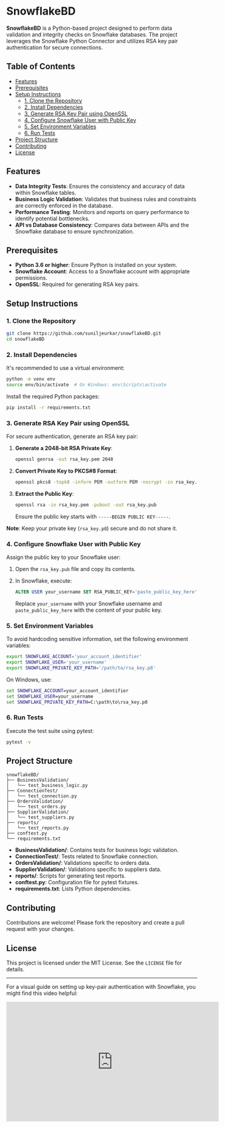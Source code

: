 # SnowflakeBD

**SnowflakeBD** is a Python-based project designed to perform data validation and integrity checks on Snowflake databases. The project leverages the Snowflake Python Connector and utilizes RSA key pair authentication for secure connections.

## Table of Contents

- [Features](#features)
- [Prerequisites](#prerequisites)
- [Setup Instructions](#setup-instructions)
  - [1. Clone the Repository](#1-clone-the-repository)
  - [2. Install Dependencies](#2-install-dependencies)
  - [3. Generate RSA Key Pair using OpenSSL](#3-generate-rsa-key-pair-using-openssl)
  - [4. Configure Snowflake User with Public Key](#4-configure-snowflake-user-with-public-key)
  - [5. Set Environment Variables](#5-set-environment-variables)
  - [6. Run Tests](#6-run-tests)
- [Project Structure](#project-structure)
- [Contributing](#contributing)
- [License](#license)

## Features

- **Data Integrity Tests**: Ensures the consistency and accuracy of data within Snowflake tables.
- **Business Logic Validation**: Validates that business rules and constraints are correctly enforced in the database.
- **Performance Testing**: Monitors and reports on query performance to identify potential bottlenecks.
- **API vs Database Consistency**: Compares data between APIs and the Snowflake database to ensure synchronization.

## Prerequisites

- **Python 3.6 or higher**: Ensure Python is installed on your system.
- **Snowflake Account**: Access to a Snowflake account with appropriate permissions.
- **OpenSSL**: Required for generating RSA key pairs.

## Setup Instructions

### 1. Clone the Repository

```bash
git clone https://github.com/suniljeurkar/snowflakeBD.git
cd snowflakeBD
```

### 2. Install Dependencies

It's recommended to use a virtual environment:

```bash
python -m venv env
source env/bin/activate  # On Windows: env\Scripts\activate
```

Install the required Python packages:

```bash
pip install -r requirements.txt
```

### 3. Generate RSA Key Pair using OpenSSL

For secure authentication, generate an RSA key pair:

1. **Generate a 2048-bit RSA Private Key**:

   ```bash
   openssl genrsa -out rsa_key.pem 2048
   ```

2. **Convert Private Key to PKCS#8 Format**:

   ```bash
   openssl pkcs8 -topk8 -inform PEM -outform PEM -nocrypt -in rsa_key.pem -out rsa_key.p8
   ```

3. **Extract the Public Key**:

   ```bash
   openssl rsa -in rsa_key.pem -pubout -out rsa_key.pub
   ```

   Ensure the public key starts with `-----BEGIN PUBLIC KEY-----`.

**Note**: Keep your private key (`rsa_key.p8`) secure and do not share it.

### 4. Configure Snowflake User with Public Key

Assign the public key to your Snowflake user:

1. Open the `rsa_key.pub` file and copy its contents.

2. In Snowflake, execute:

   ```sql
   ALTER USER your_username SET RSA_PUBLIC_KEY='paste_public_key_here';
   ```

   Replace `your_username` with your Snowflake username and `paste_public_key_here` with the content of your public key.

### 5. Set Environment Variables

To avoid hardcoding sensitive information, set the following environment variables:

```bash
export SNOWFLAKE_ACCOUNT='your_account_identifier'
export SNOWFLAKE_USER='your_username'
export SNOWFLAKE_PRIVATE_KEY_PATH='/path/to/rsa_key.p8'
```

On Windows, use:

```cmd
set SNOWFLAKE_ACCOUNT=your_account_identifier
set SNOWFLAKE_USER=your_username
set SNOWFLAKE_PRIVATE_KEY_PATH=C:\path\to\rsa_key.p8
```

### 6. Run Tests

Execute the test suite using pytest:

```bash
pytest -v
```

## Project Structure

```
snowflakeBD/
├── BusinessValidation/
│   └── test_business_logic.py
├── ConnectionTest/
│   └── test_connection.py
├── OrdersValidation/
│   └── test_orders.py
├── SupplierValidation/
│   └── test_suppliers.py
├── reports/
│   └── test_reports.py
├── conftest.py
└── requirements.txt
```

- **BusinessValidation/**: Contains tests for business logic validation.
- **ConnectionTest/**: Tests related to Snowflake connection.
- **OrdersValidation/**: Validations specific to orders data.
- **SupplierValidation/**: Validations specific to suppliers data.
- **reports/**: Scripts for generating test reports.
- **conftest.py**: Configuration file for pytest fixtures.
- **requirements.txt**: Lists Python dependencies.

## Contributing

Contributions are welcome! Please fork the repository and create a pull request with your changes.

## License

This project is licensed under the MIT License. See the `LICENSE` file for details.

---

For a visual guide on setting up key-pair authentication with Snowflake, you might find this video helpful:
<iframe width="560" height="315" src="https://www.youtube.com/embed/WdCLossuS8U?si=aG_wxXrAATaRFszY" title="YouTube video player" frameborder="0" allow="accelerometer; autoplay; clipboard-write; encrypted-media; gyroscope; picture-in-picture; web-share" referrerpolicy="strict-origin-when-cross-origin" allowfullscreen></iframe>
